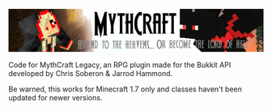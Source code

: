 ![](images/mythcraft.png)

Code for MythCraft Legacy, an RPG plugin made for the Bukkit API developed by Chris Soberon & Jarrod Hammond. 

Be warned, this works for Minecraft 1.7 only and classes haven't been updated for newer versions.
